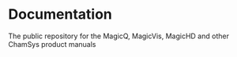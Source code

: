 Documentation
=============

The public repository for the MagicQ, MagicVis, MagicHD and other ChamSys product manuals
